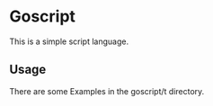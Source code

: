 Goscript
===============================================

This is a simple script language.


Usage
----------------------------------------------------
There are some Examples in the goscript/t directory.


